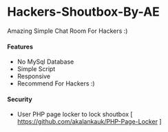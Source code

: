 # Hackers-Shoutbox-By-AE
Amazing Simple Chat Room For Hackers :)
#### Features
- No MySql Database
- Simple Script
- Responsive
- Recommend For Hackers :)

#### Security
- User PHP page locker to lock shoutbox [ https://github.com/akalankauk/PHP-Page-Locker ]
